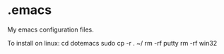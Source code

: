 .emacs
======

My emacs configuration files.

To install on linux:
cd dotemacs
sudo cp -r . ~/
rm -rf putty
rm -rf win32
